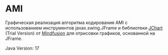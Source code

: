 # AMI

Графическая реализация алгоритма кодирования AMI с использованием инструментов javax.swing.JFrame и 
библиотеки [JChart](https://www.mindfusion.eu/onlinehelp/chart.java/index.htm) (Trial Version) от [Mindfusion](https://mindfusion.eu) для отрисовки графиков, основанной на JFrame.

Java Version: 17